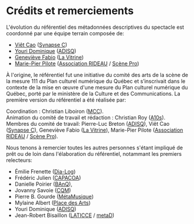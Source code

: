 # Crédits et remerciements

L'évolution du référentiel des métadonnées descriptives du spectacle est coordonné par une équipe terrain composée de:

* [Viêt Cao](mailto:v.cao@synapsec.ca) ([Synapse C](https://synapsec.ca/))
* [Youri Dominique](mailto:ydominique@adisq.com) ([ADISQ](https://www.adisq.com/))
* [Geneviève Fabio](mailto:genevieve.fabio@lavitrine.com) ([La Vitrine](https://www.lavitrine.com))
* [Marie-Pier Pilote](mppilote@associationrideau.ca) ([Association RIDEAU](https://associationrideau.ca/fr) / [Scène Pro](https://scenepro.ca/))

À l'origine, le référentiel fut une initiative du comité des arts de la scène de la mesure 111 du Plan culturel numérique du Québec et s’inscrivait dans le contexte de la mise en œuvre d'une mesure du Plan culturel numérique du Québec, porté par le ministère de la Culture et des Communications. La première version du référentiel a été réalisée par:

Coordination : Christian Liboiron ([MCC](https://www.mcc.gouv.qc.ca/)).<br>
Animation du comité de travail et rédaction : Christian Roy ([A10s](https://a10s.ca/)).<br>
Membres du comité de travail: Pierre-Luc Breton ([ADISQ](https://www.adisq.com/)), Viêt Cao ([Synapse C](https://synapsec.ca/)), Geneviève Fabio ([La Vitrine](https://www.lavitrine.com)), Marie-Pier Pilote ([Association RIDEAU](https://associationrideau.ca/fr) / [Scène Pro](https://scenepro.ca/)).<br>

Nous tenons à remercier toutes les autres personnes s'étant impliqué de prêt ou de loin dans l'élaboration du référentiel, notammant les premiers relecteurs:

* Émilie Frenette ([Dia-Log](https://dia-log.ca/))
* Frédéric Julien ([CAPACOA](https://capacoa.ca/fr/))
* Danielle Poirier ([BAnQ](https://www.banq.qc.ca/)),
* Jovanny Savoie ([CQM](https://www.cqm.qc.ca))
* Pierre B. Gourde ([MétaMusique](https://metamusique.ca/))
* Mylaine Albert ([Place des Arts](https://placedesarts.com/fr))
* Youri Dominique ([ADISQ](https://www.adisq.com/))
* Jean-Robert Bisaillon ([LATICCE](http://bit.ly/LATICCE) / [metaD](https://metad.media/fr))
